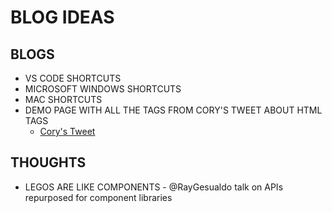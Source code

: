 # BLOG IDEAS

## BLOGS

- VS CODE SHORTCUTS
- MICROSOFT WINDOWS SHORTCUTS
- MAC SHORTCUTS
- DEMO PAGE WITH ALL THE TAGS FROM CORY'S TWEET ABOUT HTML TAGS
  - [Cory's Tweet](https://twitter.com/housecor/status/1434168409072324610)

## THOUGHTS

- LEGOS ARE LIKE COMPONENTS - @RayGesualdo talk on APIs repurposed for component libraries

